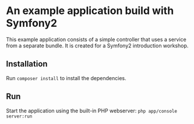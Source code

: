 An example application build with Symfony2
==========================================

This example application consists of a simple controller that uses a service 
from a separate bundle. It is created for a Symfony2 introduction workshop.

Installation
------------
Run `composer install` to install the dependencies.

Run
---
Start the application using the built-in PHP webserver: `php app/console server:run`